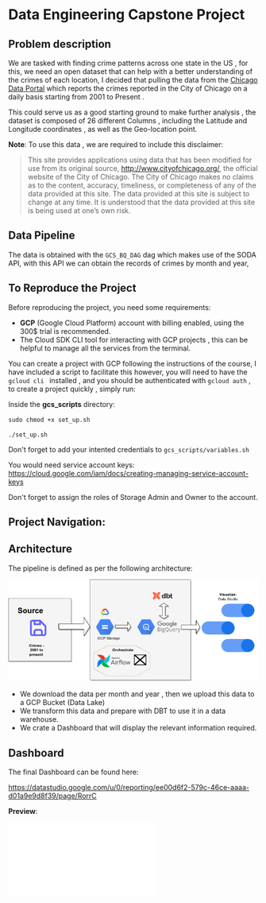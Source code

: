 # Data Engineering Capstone Project


## Problem description

We are tasked with finding crime patterns across one state in the US , for this, we need an open dataset that can help with a better understanding of the crimes of each location, I decided that pulling the data from the [Chicago Data Portal](https://data.cityofchicago.org/Public-Safety/Crimes-2001-to-Present/ijzp-q8t2) which reports the crimes reported in the City of Chicago on a daily basis starting from 2001 to Present . 

This could serve us as a good starting ground to make further analysis , the dataset is composed of 26 different Columns , including the Latitude and Longitude coordinates , as well as the Geo-location point.


**Note**: To use this data , we are required to include this disclaimer:

>This site provides applications using data that has been modified for use from its original source, http://www.cityofchicago.org/, the official website of the City of Chicago. The City of Chicago makes no claims as to the content, accuracy, timeliness, or completeness of any of the data provided at this site. The data provided at this site is subject to change at any time. It is understood that the data provided at this site is being used at one’s own risk.



## Data Pipeline

The data is obtained with the `GCS_BQ_DAG` dag which makes use of the SODA API, with this API we can obtain the records of crimes by month and year, 







## To Reproduce the Project

Before reproducing the project, you need some requirements:

- **GCP** (Google Cloud Platform) account with billing enabled, using the 300$ trial is recommended.
- The Cloud SDK CLI tool for interacting with GCP projects , this can be helpful to manage all the services from the terminal.
  
You can create a project with GCP following the instructions of the course, I have included a script to facilitate this however, you will need to have the `gcloud cli ` installed , and you should be authenticated with `gcloud auth` , to create a project quickly , simply run:


Inside the **gcs_scripts** directory:
```console
sudo chmod +x set_up.sh
```


```console
./set_up.sh
```
Don't forget to add your intented credentials to `gcs_scripts/variables.sh`

You would need service account keys:
https://cloud.google.com/iam/docs/creating-managing-service-account-keys

Don't forget to assign the roles of Storage Admin and Owner to the account.

## Project Navigation:






## Architecture


The pipeline is defined as per the following architecture:

![alt](./img/image_01.png)

- We download the data per month and year , then we upload this data to a GCP Bucket (Data Lake)
- We transform this data and prepare with DBT to use it in a data warehouse.
- We crate a Dashboard that will display the relevant information required.



## Dashboard


The final Dashboard can be found here:

https://datastudio.google.com/u/0/reporting/ee00d6f2-579c-46ce-aaaa-d01a9e9d8f39/page/RorrC

**Preview**:

![alt](img/data_report.pdf)